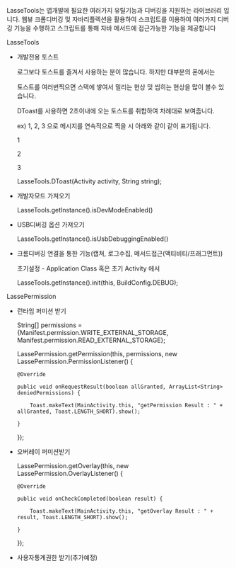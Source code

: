 LasseTools는 앱개발에 필요한 여러가지 유틸기능과 디버깅을 지원하는 라이브러리 입니다.
웹뷰 크롬디버깅 및 자바리플렉션을 활용하여 스크립트를 이용하여 
여러가지 디버깅 기능을 수행하고 스크립트를 통해 자바 메서드에 접근가능한 기능을 제공합니다

LasseTools


- 개발전용 토스트

  로그보다 토스트를 즐겨서 사용하는 분이 많습니다. 하지만 대부분의 폰에서는
  
  토스트를 여러번찍으면 스택에 쌓여서 밀리는 현상 및 씹히는 현상을 많이 볼수 있습니다.
  
  DToast를 사용하면 2초이내에 오는 토스트를 취합하여 차례대로 보여줍니다. 
  
  ex) 1, 2, 3 으로 메시지를 연속적으로 찍을 시 아래와 같이 같이 표기됩니다.
  
  1
  
  2
  
  3 
  
  
  LasseTools.DToast(Activity activity, String string);

- 개발자모드 가져오기
  
  LasseTools.getInstance().isDevModeEnabled()

- USB디버깅 옵션 가져오기
  
  LasseTools.getInstance().isUsbDebuggingEnabled()
  
- 크롬디버깅 연결을 통한 기능(캡쳐, 로그수집, 메서드접근(액티비티/프래그먼트))

  초기설정 - Application Class 혹은 초기 Activity 에서 
  
  LasseTools.getInstance().init(this, BuildConfig.DEBUG);
  


LassePermission
- 런타임 퍼미션 받기

  String[] permissions = {Manifest.permission.WRITE_EXTERNAL_STORAGE, Manifest.permission.READ_EXTERNAL_STORAGE};
  
  LassePermission.getPermission(this, permissions, new LassePermission.PermissionListener() {
  
      @Override
      
      public void onRequestResult(boolean allGranted, ArrayList<String> deniedPermissions) {
      
          Toast.makeText(MainActivity.this, "getPermission Result : " + allGranted, Toast.LENGTH_SHORT).show();
          
      }
      
  });
  
- 오버레이 퍼미션받기

  LassePermission.getOverlay(this, new LassePermission.OverlayListener() {
  
      @Override
      
      public void onCheckCompleted(boolean result) {
      
          Toast.makeText(MainActivity.this, "getOverlay Result : " + result, Toast.LENGTH_SHORT).show();
          
      }
      
  });
  
- 사용자통계권한 받기(추가예정)
